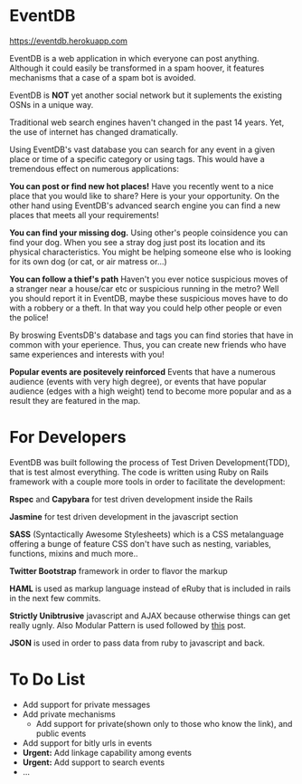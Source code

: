 # EventDB

https://eventdb.herokuapp.com

EventDB is a web application in which everyone can post anything. Although it
could easily be transformed in a spam hoover, it features mechanisms that a
case of a spam bot is avoided.

EventDB is **NOT** yet another social network but it suplements the existing
OSNs in a unique way.

Traditional web search engines haven't changed in the past 14 years. Yet,
the use of internet has changed dramatically.

Using EventDB's vast database you can search for any event in a given place
or time of a specific category or using tags. This would have a tremendous
effect on numerous applications:

**You can post or find new hot places!**
Have you recently went to a nice place that you would like to share? Here is
your your opportunity. On the other hand using EventDB's advanced search engine
you can find a new places that meets all your requirements!

**You can find your missing dog.**
Using other's people coinsidence you can find your dog. When you see a stray dog
just post its location and its physical characteristics. You might be helping
someone else who is looking for its own dog (or cat, or air matress or...)

**You can follow a thief's path**
Haven't you ever notice suspicious moves of a stranger near a house/car etc or
suspicious running in the metro? Well you should report it in EventDB, maybe
these suspicious moves have to do with a robbery or a theft. In that way you
could help other people or even the police!



By broswing EventsDB's database and tags you can find stories that have in common
with your eperience. Thus, you can create new friends who have same experiences
and interests with you!


**Popular events are positevely reinforced**
Events that have a numerous audience (events with very high degree), or events that
have popular audience (edges with a high weight) tend to become more popular and
as a result they are featured in the map.


# For Developers
EventDB was built following the process of Test Driven Development(TDD), that is test
almost everything. The code is written using Ruby on Rails framework with a couple
more tools in order to facilitate the development:

**Rspec** and **Capybara** for test driven development inside the Rails

**Jasmine** for test driven development in the javascript section

**SASS** (Syntactically Awesome Stylesheets) which is a CSS metalanguage offering a bunge of
feature CSS don't have such as nesting, variables, functions, mixins and much more..

**Twitter Bootstrap** framework in order to flavor the markup

**HAML**  is used as markup language instead of eRuby that is included in rails in the next few commits.

**Strictly Unibtrusive** javascript and AJAX because otherwise things can get really ugnly. Also Modular Pattern is used
followed by [this](http://www.adequatelygood.com/2010/3/JavaScript-Module-Pattern-In-Depth) post.

**JSON** is used in order to pass data from ruby to javascript and back.

# To Do List
* Add support for private messages
* Add  private mechanisms
  * Add support for private(shown only to those who know the link), and public events
* Add support for bitly urls in events
* **Urgent:** Add linkage capability among events
* **Urgent:** Add support to search events
* ...



